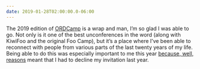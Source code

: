 ```yaml
---
date: 2019-01-28T02:00:00.0-06:00
---
```


The 2019 edition of [ORDCamp](https://ordcamp.com) is a wrap and man, I’m so glad I was able to go. Not only is it one of the best unconferences in the word (along with KiwiFoo and the original Foo Camp), but it’s a place where I’ve been able to reconnect with people from various parts of the last twenty years of my life. Being able to do this was especially important to me this year [because, well, reasons](/essays/lucky/) meant that I had to decline my invitation last year.
